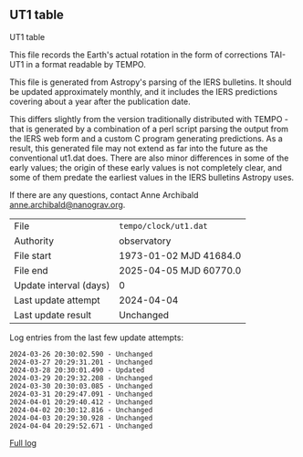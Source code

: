 
## UT1 table

UT1 table

This file records the Earth's actual rotation in the form of
corrections TAI-UT1 in a format readable by TEMPO.

This file is generated from Astropy's parsing of the IERS
bulletins. It should be updated approximately monthly, and it
includes the IERS predictions covering about a year after the
publication date.

This differs slightly from the version traditionally distributed
with TEMPO - that is generated by a combination of a perl script
parsing the output from the IERS web form and a custom C program
generating predictions. As a result, this generated file may not
extend as far into the future as the conventional ut1.dat does.
There are also minor differences in some of the early values; the
origin of these early values is not completely clear, and some of
them predate the earliest values in the IERS bulletins Astropy uses.

If there are any questions, contact Anne Archibald
<anne.archibald@nanograv.org>.

|     |     |
|:--- |:--- |
| File | `tempo/clock/ut1.dat` |
| Authority | observatory |
| File start | 1973-01-02 MJD 41684.0 |
| File end | 2025-04-05 MJD 60770.0 |
| Update interval (days) | 0 |
| Last update attempt | 2024-04-04 |
| Last update result | Unchanged |

Log entries from the last few update attempts:
```
2024-03-26 20:30:02.590 - Unchanged
2024-03-27 20:29:31.201 - Unchanged
2024-03-28 20:30:01.490 - Updated
2024-03-29 20:29:32.208 - Unchanged
2024-03-30 20:30:03.085 - Unchanged
2024-03-31 20:29:47.091 - Unchanged
2024-04-01 20:29:40.412 - Unchanged
2024-04-02 20:30:12.816 - Unchanged
2024-04-03 20:29:30.928 - Unchanged
2024-04-04 20:29:52.671 - Unchanged
```
[Full log](https://raw.githubusercontent.com/ipta/pulsar-clock-corrections/main/log/tempo/clock/ut1.dat.log)
